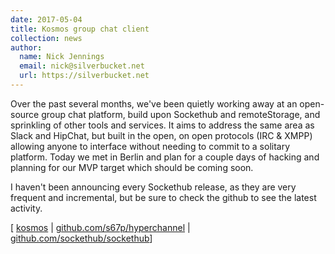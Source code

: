 ```yaml
---
date: 2017-05-04
title: Kosmos group chat client
collection: news
author:
  name: Nick Jennings
  email: nick@silverbucket.net
  url: https://silverbucket.net
---
```

Over the past several months, we've been quietly working away at an open-source group chat platform, build upon Sockethub and remoteStorage, and sprinkling of other tools and services. It aims to address the same area as Slack and HipChat, but built in the open, on open protocols (IRC & XMPP) allowing anyone to interface without needing to commit to a solitary platform. Today we met in Berlin and plan for a couple days of hacking and planning for our MVP target which should be coming soon.

I haven't been announcing every Sockethub release, as they are very frequent and incremental, but be sure to check the github to see the latest activity.

[ [kosmos](https://kosmos.org) | [github.com/s67p/hyperchannel](https://github.com/s67p/hyperchannel) | [github.com/sockethub/sockethub](https://github.com/sockethub/sockethub)]
